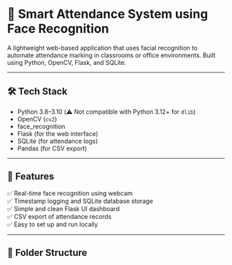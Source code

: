 # 📸 Smart Attendance System using Face Recognition

A lightweight web-based application that uses facial recognition to automate attendance marking in classrooms or office environments. Built using Python, OpenCV, Flask, and SQLite.

---

## 🛠 Tech Stack

- Python 3.8–3.10 (⚠️ Not compatible with Python 3.12+ for `dlib`)
- OpenCV (`cv2`)
- face_recognition
- Flask (for the web interface)
- SQLite (for attendance logs)
- Pandas (for CSV export)

---

## 🎯 Features

✅ Real-time face recognition using webcam  
✅ Timestamp logging and SQLite database storage  
✅ Simple and clean Flask UI dashboard  
✅ CSV export of attendance records  
✅ Easy to set up and run locally

---

## 📁 Folder Structure

